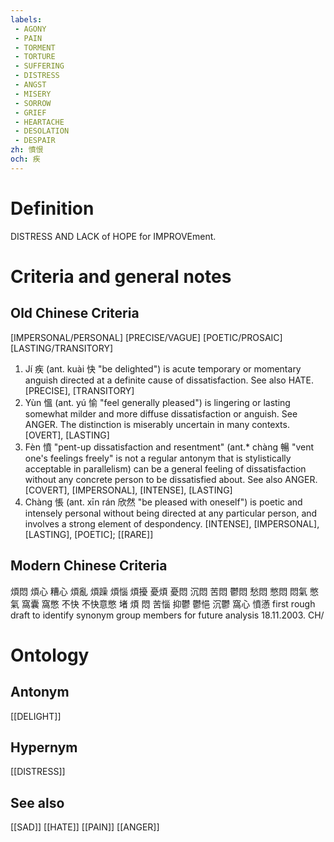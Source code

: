 ```yaml
---
labels: 
 - AGONY
 - PAIN
 - TORMENT
 - TORTURE
 - SUFFERING
 - DISTRESS
 - ANGST
 - MISERY
 - SORROW
 - GRIEF
 - HEARTACHE
 - DESOLATION
 - DESPAIR
zh: 憤恨
och: 疾
---
```


# Definition
DISTRESS AND LACK of HOPE for IMPROVEment. 
# Criteria and general notes
## Old Chinese Criteria
[IMPERSONAL/PERSONAL]
[PRECISE/VAGUE]
[POETIC/PROSAIC]
[LASTING/TRANSITORY]
1. Jí 疾 (ant. kuài 快 "be delighted") is acute temporary or momentary anguish directed at a definite cause of dissatisfaction. See also HATE.
[PRECISE], [TRANSITORY]
2. Yùn 慍 (ant. yú 愉 "feel generally pleased") is lingering or lasting somewhat milder and more diffuse dissatisfaction or anguish. See ANGER. The distinction is miserably uncertain in many contexts.
[OVERT], [LASTING]
3. Fèn 憤 "pent-up dissatisfaction and resentment" (ant.* chàng 暢 "vent one's feelings freely" is not a regular antonym that is stylistically acceptable in parallelism) can be a general feeling of dissatisfaction without any concrete person to be dissatisfied about. See also ANGER.
[COVERT], [IMPERSONAL], [INTENSE], [LASTING]
4. Chàng 悵 (ant. xīn rán 欣然 "be pleased with oneself") is poetic and intensely personal without being directed at any particular person, and involves a strong element of despondency.
[INTENSE], [IMPERSONAL], [LASTING], [POETIC]; [[RARE]]
## Modern Chinese Criteria
煩悶
煩心
糟心
煩亂
煩躁
煩惱
煩擾
憂煩
憂悶
沉悶
苦悶
鬱悶
愁悶
憋悶
悶氣
憋氣
窩囊
窩憋
不快
不快意憋
堵
煩
悶
苦惱
抑鬱
鬱悒
沉鬱
窩心
憤懣
first rough draft to identify synonym group members for future analysis 18.11.2003. CH/
# Ontology

## Antonym
[[DELIGHT]]
## Hypernym
[[DISTRESS]]
## See also
[[SAD]]
[[HATE]]
[[PAIN]]
[[ANGER]]